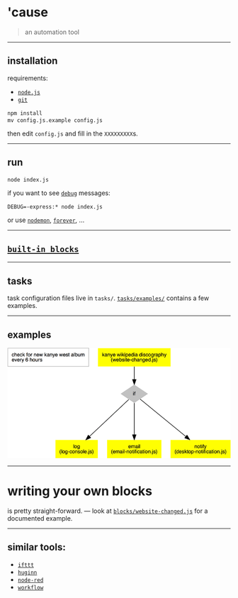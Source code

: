 # 'cause

> an automation tool


---


## installation

requirements:
- [`node.js`](http://nodejs.org/)
- [`git`](http://git-scm.com/)

```shell
npm install
mv config.js.example config.js
```

then edit `config.js` and fill in the `XXXXXXXXX`s.


---


## run

```shell
node index.js
```

if you want to see [`debug`](https://www.npmjs.com/package/debug) messages:

```shell
DEBUG=-express:* node index.js
```

or use [`nodemon`](http://nodemon.io/), [`forever`](https://github.com/foreverjs/forever), ...


---


## [`built-in blocks`](./blocks/)


---


## tasks

task configuration files live in `tasks/`. [`tasks/examples/`](./tasks/examples/) contains a few examples.

---


## examples

![](./task-example.png)


---


# writing your own blocks

is pretty straight-forward. — look at [`blocks/website-changed.js`](./blocks/website-changed.js) for a documented example.


---


## similar tools:
- [`ifttt`](https://ifttt.com/)
- [`huginn`](https://github.com/cantino/huginn)
- [`node-red`](http://nodered.org/)
- [`workflow`](https://workflow.is/)
